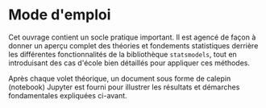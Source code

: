 # Mode d'emploi

Cet ouvrage contient un socle pratique important. Il est agencé de façon à donner un aperçu complet des théories et fondements statistiques derrière les différentes fonctionnalités de la bibliothèque `statsmodels`, tout en introduisant des cas d'école bien détaillés pour appliquer ces méthodes.

Après chaque volet théorique, un document sous forme de calepin (notebook) Jupyter est fourni pour illustrer les résultats et démarches fondamentales expliquées ci-avant.


